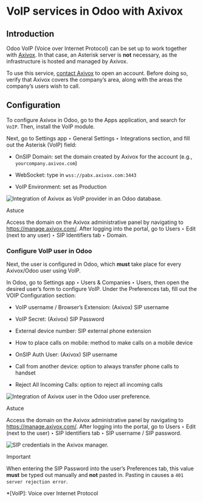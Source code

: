 # VoIP services in Odoo with Axivox

## Introduction

Odoo VoIP (Voice over Internet Protocol) can be set up to work together with
[Axivox](https://www.axivox.com/). In that case, an Asterisk server is **not**
necessary, as the infrastructure is hosted and managed by Axivox.

To use this service, [contact Axivox](https://www.axivox.com/contact/) to open
an account. Before doing so, verify that Axivox covers the company’s area,
along with the areas the company’s users wish to call.

## Configuration

To configure Axivox in Odoo, go to the Apps application, and search for
`VoIP`. Then, install the VoIP module.

Next, go to Settings app ‣ General Settings ‣ Integrations section, and fill
out the Asterisk (VoIP) field:

  * OnSIP Domain: set the domain created by Axivox for the account (e.g., `yourcompany.axivox.com`)

  * WebSocket: type in `wss://pabx.axivox.com:3443`

  * VoIP Environment: set as Production

![Integration of Axivox as VoIP provider in an Odoo
database.](../../../../_images/voip-configuration.png)

Astuce

Access the domain on the Axivox administrative panel by navigating to
<https://manage.axivox.com/>. After logging into the portal, go to Users ‣
Edit (next to any user) ‣ SIP Identifiers tab ‣ Domain.

### Configure VoIP user in Odoo

Next, the user is configured in Odoo, which **must** take place for every
Axivox/Odoo user using VoIP.

In Odoo, go to Settings app ‣ Users & Companies ‣ Users, then open the desired
user’s form to configure VoIP. Under the Preferences tab, fill out the VOIP
Configuration section:

  * VoIP username / Browser’s Extension: (Axivox) SIP username

  * VoIP Secret: (Axivox) SIP Password

  * External device number: SIP external phone extension

  * How to place calls on mobile: method to make calls on a mobile device

  * OnSIP Auth User: (Axivox) SIP username

  * Call from another device: option to always transfer phone calls to handset

  * Reject All Incoming Calls: option to reject all incoming calls

![Integration of Axivox user in the Odoo user
preference.](../../../../_images/odoo-user.png)

Astuce

Access the domain on the Axivox administrative panel by navigating to
<https://manage.axivox.com/>. After logging into the portal, go to Users ‣
Edit (next to the user) ‣ SIP Identifiers tab ‣ SIP username / SIP password.

![SIP credentials in the Axivox manager.](../../../../_images/manager-sip.png)

Important

When entering the SIP Password into the user’s Preferences tab, this value
**must** be typed out manually and **not** pasted in. Pasting in causes a `401
server rejection error`.

  *[VoIP]: Voice over Internet Protocol

